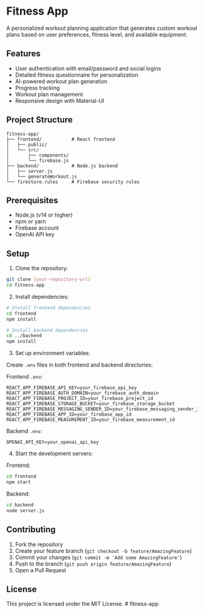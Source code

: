 # Fitness App

A personalized workout planning application that generates custom workout plans based on user preferences, fitness level, and available equipment.

## Features

- User authentication with email/password and social logins
- Detailed fitness questionnaire for personalization
- AI-powered workout plan generation
- Progress tracking
- Workout plan management
- Responsive design with Material-UI

## Project Structure

```
fitness-app/
├── frontend/           # React frontend
│   ├── public/
│   └── src/
│       ├── components/
│       └── firebase.js
├── backend/            # Node.js backend
│   ├── server.js
│   └── generateWorkout.js
└── firestore.rules     # Firebase security rules
```

## Prerequisites

- Node.js (v14 or higher)
- npm or yarn
- Firebase account
- OpenAI API key

## Setup

1. Clone the repository:
```bash
git clone [your-repository-url]
cd fitness-app
```

2. Install dependencies:
```bash
# Install frontend dependencies
cd frontend
npm install

# Install backend dependencies
cd ../backend
npm install
```

3. Set up environment variables:

Create `.env` files in both frontend and backend directories:

Frontend `.env`:
```
REACT_APP_FIREBASE_API_KEY=your_firebase_api_key
REACT_APP_FIREBASE_AUTH_DOMAIN=your_firebase_auth_domain
REACT_APP_FIREBASE_PROJECT_ID=your_firebase_project_id
REACT_APP_FIREBASE_STORAGE_BUCKET=your_firebase_storage_bucket
REACT_APP_FIREBASE_MESSAGING_SENDER_ID=your_firebase_messaging_sender_id
REACT_APP_FIREBASE_APP_ID=your_firebase_app_id
REACT_APP_FIREBASE_MEASUREMENT_ID=your_firebase_measurement_id
```

Backend `.env`:
```
OPENAI_API_KEY=your_openai_api_key
```

4. Start the development servers:

Frontend:
```bash
cd frontend
npm start
```

Backend:
```bash
cd backend
node server.js
```

## Contributing

1. Fork the repository
2. Create your feature branch (`git checkout -b feature/AmazingFeature`)
3. Commit your changes (`git commit -m 'Add some AmazingFeature'`)
4. Push to the branch (`git push origin feature/AmazingFeature`)
5. Open a Pull Request

## License

This project is licensed under the MIT License. # fitness-app
